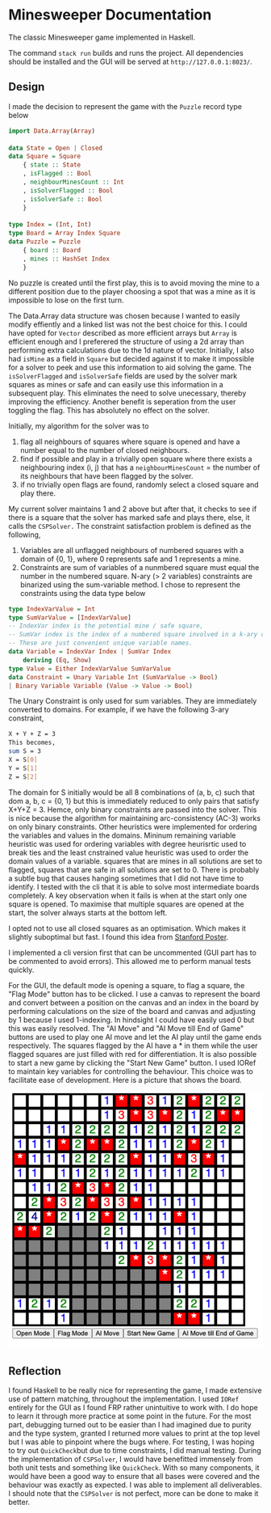 # Minesweeper Documentation

The classic Minesweeper game implemented in Haskell.

The command `stack run` builds and runs the project. All dependencies should be
installed and the GUI will be served at `http://127.0.0.1:8023/`.

## Design

I made the decision to represent the game with the `Puzzle` record type below

```haskell
import Data.Array(Array)

data State = Open | Closed
data Square = Square
    { state :: State
    , isFlagged :: Bool
    , neighbourMinesCount :: Int
    , isSolverFlagged :: Bool
    , isSolverSafe :: Bool
    }

type Index = (Int, Int)
type Board = Array Index Square
data Puzzle = Puzzle
    { board :: Board
    , mines :: HashSet Index
    }
```

No puzzle is created until the first play, this is to avoid moving the mine to a different position due to the player choosing a spot that was a mine as it is impossible to lose on the first turn.

The Data.Array data structure was chosen because I wanted to easily modify effiently and a linked list was not the best choice for this. I could have opted for `Vector` described as more efficient arrays but `Array` is efficient enough and I preferered the structure of using a 2d array than performing extra calculations due to the 1d nature of vector.
Initially, I also had `isMine` as a field in `Square` but decided against it to make it impossible for a solver to peek and use this information to aid solving the game.
The `isSolverFlagged` and `isSolverSafe` fields are used by the solver mark squares as mines or safe and can easily use this information in a subsequent play. This eliminates the need to solve unecessary, thereby improving the efficiency. Another benefit is seperation from the user toggling the flag. This has absolutely no effect on the solver.

Initially, my algorithm for the solver was to

1. flag all neighbours of squares where square is opened and have a number equal to the number of closed neighbours.
2. find if possible and play in a trivially open square where there exists a neighbouring index (i, j) that
   has a `neighbourMinesCount` = the number of its neighbours that have been flagged by the solver.
3. if no trivially open flags are found, randomly select a closed square and play there.

My current solver maintains 1 and 2 above but after that, it checks to see if there is a square that the solver has marked safe and plays there, else, it calls the `CSPSolver.` The constraint satisfaction problem is defined as the following,

1. Variables are all unflagged neighbours of numbered squares with a domain of {0, 1}, where 0 represents safe and 1 represents a mine.
2. Constraints are sum of variables of a nunmbered square must equal the number in the numbered square. N-ary (> 2 variables) constraints are binarized using the sum-variable method. I chose to represent the constraints using the data type below

```haskell
type IndexVarValue = Int
type SumVarValue = [IndexVarValue]
-- IndexVar index is the potential mine / safe square,
-- SumVar index is the index of a numbered square involved in a k-ary constraint.
-- These are just convenient unique variable names.
data Variable = IndexVar Index | SumVar Index
    deriving (Eq, Show)
type Value = Either IndexVarValue SumVarValue
data Constraint = Unary Variable Int (SumVarValue -> Bool)
| Binary Variable Variable (Value -> Value -> Bool)
```

The Unary Constraint is only used for sum variables. They are immediately converted to domains. For example, if we have the following 3-ary constraint,

```bash
X + Y + Z = 3
This becomes,
sum S = 3
X = S[0]
Y = S[1]
Z = S[2]
```

The domain for S initially would be all 8 combinations of (a, b, c) such that dom a, b, c = {0, 1} but this is immediately reduced to only pairs that satisfy X+Y+Z = 3. Hemce, only binary constraints are passed into the solver.
This is nice because the algorithm for maintaining arc-consistency (AC-3) works on only binary constraints. Other heuristics were implemented for ordering the variables and values in the domains. Mininum remaining variable heuristic was used for ordering variables with degree heurisrtic used to break ties and the least cnstrained value heuristic was used to order the domain values of a variable.
squares that are mines in all solutions are set to flagged, squares that are safe in all solutions are set to 0. There is probably a subtle bug that causes hanging sometimes that I did not have time to identify. I tested with the cli that it is able to solve most intermediate boards completely. A key observation when it fails is when at the start only one square is opened. To maximise that multiple squares are opened at the start, the solver always starts at the bottom left.

I opted not to use all closed squares as an optimisation. Which makes it slightly suboptimal but fast.
I found this idea from [Stanford Poster](https://web.stanford.edu/class/archive/cs/cs221/cs221.1192/2018/restricted/posters/thowarth/poster.pdf).

I implemented a cli version first that can be uncommented (GUI part has to be commented to avoid errors). This allowed me to perform manual tests quickly.

For the GUI, the default mode is opening a square, to flag a square, the "Flag Mode" button has to be clicked. I use a canvas to represent the board and convert between a position on the canvas and an index in the board by performing calculations on the size of the board and canvas and adjusting by 1 because I used 1-indexing. In hindsight I could have easily used 0 but this was easily resolved. The "AI Move" and "AI Move till End of Game" buttons are used to play one AI move and let the AI play until the game ends respectively. The squares flagged by the AI have a \* in them while the user flagged squares are just filled with red for differentiation.
It is also possible to start a new game by clicking the "Start New Game" button.
I used IORef to maintain key variables for controlling the behaviour. This choice was to facilitate ease of development.
Here is a picture that shows the board.

![minesweeper board](minesweeper.png)

## Reflection

I found Haskell to be really nice for representing the game, I made extensive use of pattern matching, throughout the implementation. I used `IORef` entirely for the GUI as I found FRP rather unintuitive to work with. I do hope to learn it through more practice at some point in the future. For the most part, debugging turned out to be easier than I had imagined due to purity and the type system, granted I returned more values to print at the top level but I was able to pinpoint where the bugs where. For testing, I was hoping to try out `QuickCheck`but due to time constraints, I did manual testing. During the implementation of `CSPSolver`, I would have benefitted immensely from both unit tests and something like `QuickCheck`. With so many components, it would have been a good way to ensure that all bases were covered and the behaviour was exactly as expected.
I was able to implement all deliverables. I should note that the `CSPSolver` is not perfect, more can be done to make it better.
